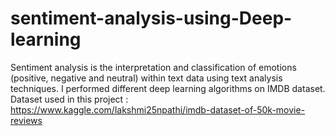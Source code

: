 # sentiment-analysis-using-Deep-learning
Sentiment analysis is the interpretation and classification of emotions (positive, negative and neutral) within text data using text analysis techniques.
I performed different deep learning algorithms on IMDB dataset.
Dataset used in this project : https://www.kaggle.com/lakshmi25npathi/imdb-dataset-of-50k-movie-reviews
